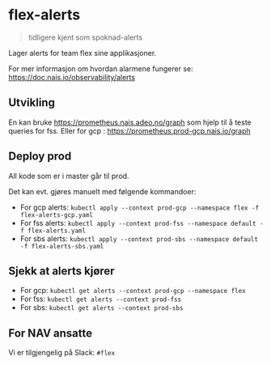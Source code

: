 # flex-alerts

> tidligere kjent som spoknad-alerts

Lager alerts for team flex sine applikasjoner.

For mer informasjon om hvordan alarmene fungerer se: https://doc.nais.io/observability/alerts

## Utvikling

En kan bruke https://prometheus.nais.adeo.no/graph som hjelp til å teste queries for fss.
Eller for gcp : https://prometheus.prod-gcp.nais.io/graph

## Deploy prod

All kode som er i master går til prod.

Det kan evt. gjøres manuelt med følgende kommandoer:
* For gcp alerts: `kubectl apply --context prod-gcp --namespace flex -f flex-alerts-gcp.yaml`
* For fss alerts: `kubectl apply --context prod-fss --namespace default -f flex-alerts.yaml`
* For sbs alerts: `kubectl apply --context prod-sbs --namespace default -f flex-alerts-sbs.yaml`

## Sjekk at alerts kjører
* For gcp: `kubectl get alerts --context prod-gcp --namespace flex`
* For fss: `kubectl get alerts --context prod-fss`
* For sbs: `kubectl get alerts --context prod-sbs`

## For NAV ansatte

Vi er tilgjengelig på Slack: `#flex`
